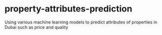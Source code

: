 # property-attributes-prediction
Using various machine learning models to predict attributes of properties in Dubai such as price and quality
